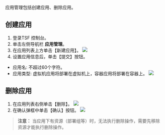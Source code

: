 应用管理包括创建应用、删除应用。

## 创建应用
1. 登录TSF 控制台。
2. 单击左侧导航栏 **应用管理**。
3. 在应用列表上方单击【新建应用】。
![](https://main.qcloudimg.com/raw/fd2e0338603b1a7c2af90a719a3a1d75.png)
4. 设置应用信息后，单击【提交】按钮。
 - 应用名: 不超过60个字符。
 - 应用类型: 虚拟机应用将部署在虚拟机上，容器应用将部署在容器上。
![](https://main.qcloudimg.com/raw/013ad5f4c8da463d1f6edd7a67261e04.png)

## 删除应用
1. 在应用列表右侧单击【删除】。
![](https://main.qcloudimg.com/raw/6d35a19840ef8cfee26d8d1375c33294.png)
2. 在确认弹框中单击【确认】按钮。
![](https://main.qcloudimg.com/raw/7f7954e341dd92c9128c97ef7ada0fe5.png)

>**注意：**
>当应用下有资源（部署组等）时，无法执行删除操作，需要先移除资源才能执行删除操作。


